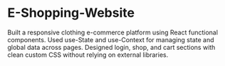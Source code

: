 # E-Shopping-Website
Built a responsive clothing e-commerce platform using React functional components. 
Used use-State and use-Context for managing state and global data across pages. 
Designed login, shop, and cart sections with clean custom CSS without relying on external libraries.
